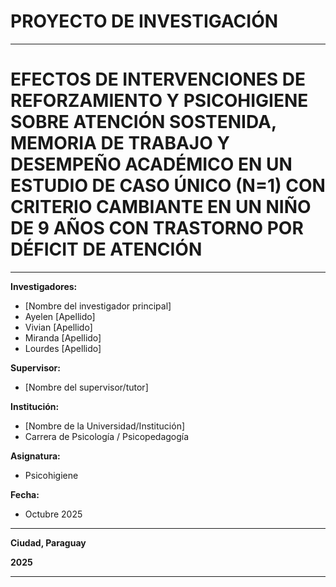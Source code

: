 # PROYECTO DE INVESTIGACIÓN

---

# EFECTOS DE INTERVENCIONES DE REFORZAMIENTO Y PSICOHIGIENE SOBRE ATENCIÓN SOSTENIDA, MEMORIA DE TRABAJO Y DESEMPEÑO ACADÉMICO EN UN ESTUDIO DE CASO ÚNICO (N=1) CON CRITERIO CAMBIANTE EN UN NIÑO DE 9 AÑOS CON TRASTORNO POR DÉFICIT DE ATENCIÓN

---

**Investigadores:**
- [Nombre del investigador principal]
- Ayelen [Apellido]
- Vivian [Apellido]
- Miranda [Apellido]
- Lourdes [Apellido]

**Supervisor:**
- [Nombre del supervisor/tutor]

**Institución:**
- [Nombre de la Universidad/Institución]
- Carrera de Psicología / Psicopedagogía

**Asignatura:**
- Psicohigiene

**Fecha:**
- Octubre 2025

---

**Ciudad, Paraguay**

**2025**

---
